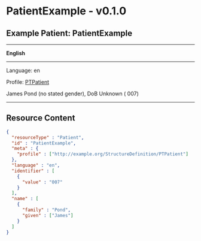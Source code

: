 # PatientExample - v0.1.0

## Example Patient: PatientExample

-------

**English**

-------

Language: en

Profile: [PTPatient](StructureDefinition-PTPatient.md)

James Pond (no stated gender), DoB Unknown ( 007)

-------



## Resource Content

```json
{
  "resourceType" : "Patient",
  "id" : "PatientExample",
  "meta" : {
    "profile" : ["http://example.org/StructureDefinition/PTPatient"]
  },
  "language" : "en",
  "identifier" : [
    {
      "value" : "007"
    }
  ],
  "name" : [
    {
      "family" : "Pond",
      "given" : ["James"]
    }
  ]
}

```
